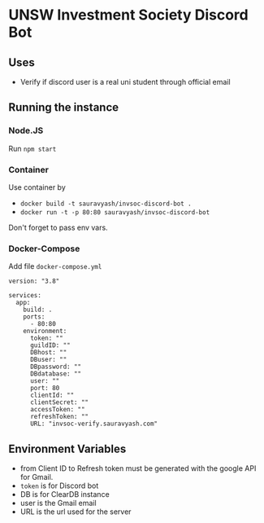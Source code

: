# UNSW Investment Society Discord Bot

## Uses
 - Verify if discord user is a real uni student through official email

## Running the instance
### Node.JS
Run `npm start`

### Container
Use container by 
 - `docker build -t sauravyash/invsoc-discord-bot .`
 - `docker run -t -p 80:80 sauravyash/invsoc-discord-bot`

Don't forget to pass env vars.

### Docker-Compose
Add file `docker-compose.yml`

```YML
version: "3.8"

services:
  app:
    build: .
    ports:
      - 80:80
    environment:
      token: ""
      guildID: ""
      DBhost: ""
      DBuser: ""
      DBpassword: ""
      DBdatabase: ""
      user: ""
      port: 80
      clientId: ""
      clientSecret: ""
      accessToken: ""
      refreshToken: ""
      URL: "invsoc-verify.sauravyash.com"
```

## Environment Variables
 - from Client ID to Refresh token must be generated with the google API for Gmail.
 - `token` is for Discord bot
 - DB is for ClearDB instance
 - user is the Gmail email
 - URL is the url used for the server
